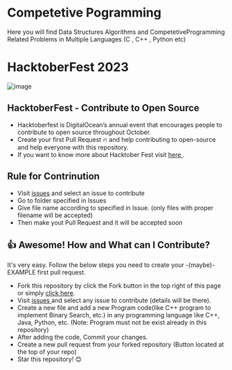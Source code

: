 # Competetive Pogramming

Here you will find Data Structures Algorithms and CompetetiveProgramming  Related Problems in Multiple Languages (C , C++ , Python etc)

# HacktoberFest 2023
![image](https://user-images.githubusercontent.com/64575577/193452407-791d65ac-1b5c-4971-a09b-e155b57e3997.png)

## HacktoberFest - Contribute to Open Source

* Hacktoberfest is DigitalOcean’s annual event that encourages people to contribute to open source throughout October.
* Create  your first Pull Request :fire: and help contributing to open-source and help everyone with this repository.
* If you want to know more about Hacktober Fest visit <a href="https://hacktoberfest.com/about/"> here </a>.

## Rule for Contrinution
* Visit <a href="https://github.com/sayak2k1maruti/competetivePogramming/issues">issues</a> and select an issue to contribute
* Go to folder specified in Issues
* Give file name according to specified in Issue. (only files with proper filename will be accepted)
* Then make yout Pull Request and it will be accepted soon

## :thumbsup: Awesome! How and What can I Contribute?
It's very easy. Follow the below steps you need to create your -(maybe)- EXAMPLE first pull request.

* Fork this repository by click the Fork button in the top right of this page or simply <a href="https://github.com/sayak2k1maruti/competetivePogramming/fork">click here</a>.
* Visit <a href="https://github.com/sayak2k1maruti/competetivePogramming/issues"> issues </a> and select any issue to contribute (details will be there).
* Create a new file and add a new Program code(like C++ program to implement Binary Search, etc.) in any programming language like C++, Java, Python, etc. (Note: Program must not be exist already in this repository)
* After adding the code, Commit your changes.
* Create a new pull request from your forked repository (Button located at the top of your repo)
* Star this repository! :blush:
